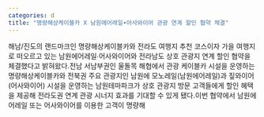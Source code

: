 ```yaml
---
categories: d
title: "명량해상케이블카 X 남원에어레일∙어사와이어 관광 연계 할인 협약 체결"
---
```

해남/진도의 랜드마크인 명량해상케이블카와 전라도 여행지 추천 코스이자 가을 여행지로 떠오르고 있는 남원에어레일∙어사와이어와 전라남도 상호 관광지 연계 할인 협약을 체결했다고 밝혀왔다.전남 서남부권인 울돌목 해협에서 관광 케이블카 시설을 운영하는 명량해상케이블카와 전북권 주요 관광지인 남원에 모노레일(남원에어레일)과 짚와이어(어사와이어) 시설을 운영하는 남원테마파크가 상호 관광지 방문 고객들에게 할인 혜택을 제공해 전라도권 연계 관광 시너지 효과를 기대할 수 있게 됐다.이번 협약에서 남원에어레일 또는 어사와이어를 이용한 고객이 명량해